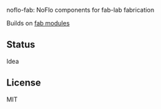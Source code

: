 noflo-fab: NoFlo components for fab-lab fabrication

Builds on [fab modules](http://kokompe.cba.mit.edu)

Status
-------
Idea

License
--------
MIT
